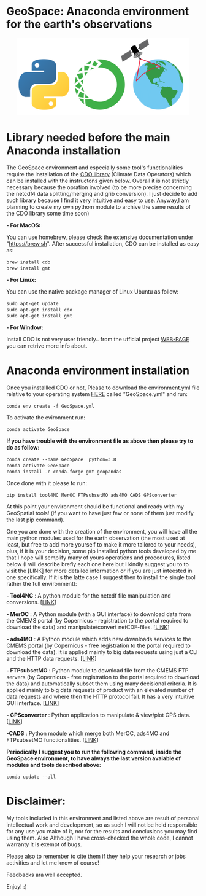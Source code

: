 # GeoSpace: Anaconda environment for the earth's observations 

<p align="center">
  <img width="" height="200" src='src/Logo.png'>
</p>

# Library needed before the main Anaconda installation

The GeoSpace environment and especially some tool's functionalities require the installation of the [CDO library](https://code.mpimet.mpg.de/projects/cdo/) (Climate Data Operators) which can be installed with the instructons given below. Overall it is not strictly necessary because the opration involved (to be more precise concerning the netcdf4 data splitting/merging and grib conversion). I just decide to add such library because I find it very intuitive and easy to use. Anyway,I am planning to create my own pythom module to archive the same results of the CDO library some time soon)

**- For MacOS:**

You can use homebrew, please check the extensive documentation under "https://brew.sh". After successful installation, CDO can be installed as easy as:

  ```
  brew install cdo
  brew install gmt
  ```

  **- For Linux:**
  
  You can use the native package manager of Linux Ubuntu as follow:

  ```
  sudo apt-get update
  sudo apt-get install cdo
  sudo apt-get install gmt
  ```

  **- For Window:**

  Install CDO is not very user friendly.. from the ufficial project [WEB-PAGE](https://code.mpimet.mpg.de/projects/cdo/wiki/Win32) you can retrive more info about.

# Anaconda environment installation

Once you installled CDO or not, Please to download the environment.yml file relative to your operating system [HERE](https://anaconda.org/CSammarco/GeoSpace/files) called "GeoSpace.yml" and run:

```
conda env create -f GeoSpace.yml
```

To activate the evironment run:

```
conda activate GeoSpace
```

**If you have trouble with the environment file as above then please try to do as follow:**

```
conda create --name GeoSpace  python=3.8
conda activate GeoSpace
conda install -c conda-forge gmt geopandas
```

Once done with it please to run:

```
pip install tool4NC MerOC FTPsubsetMO ads4MO CADS GPSconverter
```

At this point your environment should be functional and ready with my GeoSpatial tools! (if you want to have just few or none of them just modify the last pip command).

One you are done with the creation of the environment, you will  have all the main python modules used for the earth observation (the most used at least, but free to add more yourself to make it more tailored to your needs), plus, if it is your decision, some pip installed python tools developed by me that I hope will semplify many of yours operations and procedures, listed below (I will describe brefly each one here but I kindly suggest you to to visit the [LINK] for more detailed information or if you are just inteested in one specifically. If it is the latte case I suggest then to install the single tool rather the full environment):

**- Tool4NC** : A python module for the netcdf file manipulation and conversions. [[LINK](https://github.com/carmelosammarco/Tool4NC)]

**- MerOC** : A Python module (with a GUI interface) to download data from the CMEMS portal (by Copernicus - registration to the portal required to download the data) and manipulate/convert netCDF-files. [[LINK](https://github.com/carmelosammarco/MerOC)]

**- ads4MO** : A Python module which adds new downloads services to the CMEMS portal (by Copernicus - free registration to the portal required to download the data). It is applied mainly to big data requests using just a CLI and the HTTP data requests. [[LINK](https://github.com/carmelosammarco/ads4MO)]

**- FTPsubsetMO** : Python module to download file from the CMEMS FTP servers (by Copernicus - free registration to the portal required to download the data) and automatically subset them using many decisional criteria. It is applied mainly to big data requests of product with an elevated number of data requests and where then the HTTP protocol fail. It has a very intuitive GUI interface. [[LINK](https://github.com/carmelosammarco/FTPsubsetMO)]

**- GPSconverter** : Python application to manipulate & view/plot GPS data. [[LINK](https://github.com/carmelosammarco/GPSconverter)]

**-CADS** : Python module which merge both MerOC, ads4MO and FTPsubsetMO functionalities. [[LINK](https://github.com/carmelosammarco/CADS)]

**Periodically I suggest you to run  the following command, inside the GeoSpace environment, to have always the last version avaiable of modules and tools described above:**

```
conda update --all
```

# Disclaimer:

My tools included in this environment and listed above are result of personal intellectual work and development, so as such I will not be held responsible for any use you make of it, nor for the results and conclusions you may find using them. Also Although I have cross-checked the whole code, I cannot warranty it is exempt of bugs. 

Please also to remember to cite them  if they help your research or jobs activities and let me know of course!

Feedbacks ara well accepted.

Enjoy! :)
